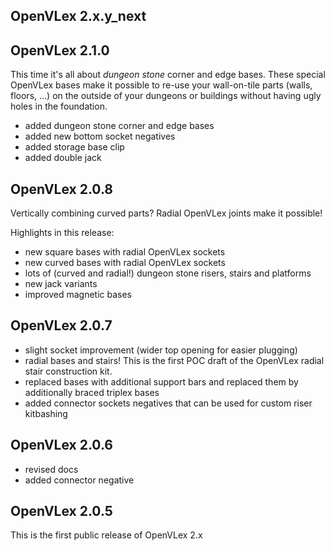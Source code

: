 ## OpenVLex 2.x.y_next




## OpenVLex 2.1.0

This time it's all about _dungeon stone_ corner and edge bases. These special OpenVLex bases make it possible to re-use your wall-on-tile parts (walls, floors, ...) on the outside of your dungeons or buildings without having ugly holes in the foundation.

- added dungeon stone corner and edge bases
- added new bottom socket negatives
- added storage base clip
- added double jack


## OpenVLex 2.0.8

Vertically combining curved parts? Radial OpenVLex joints make it possible!

Highlights in this release:

- new square bases with radial OpenVLex sockets
- new curved bases with radial OpenVLex sockets
- lots of (curved and radial!) dungeon stone risers, stairs and platforms
- new jack variants
- improved magnetic bases


## OpenVLex 2.0.7

- slight socket improvement (wider top opening for easier plugging)
- radial bases and stairs! This is the first POC draft of the OpenVLex radial stair construction kit.
- replaced bases with additional support bars and replaced them by additionally braced triplex bases
- added connector sockets negatives that can be used for custom riser kitbashing


## OpenVLex 2.0.6

- revised docs
- added connector negative


## OpenVLex 2.0.5

This is the first public release of OpenVLex 2.x
